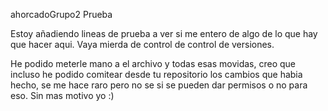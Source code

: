 ahorcadoGrupo2
Prueba

Estoy añadiendo lineas de prueba a ver si me entero de algo de lo que hay que hacer aqui.
Vaya mierda de control de control de versiones.

He podido meterle mano a el archivo y todas esas movidas, creo que incluso he podido comitear desde tu repositorio los 
cambios que habia hecho, se me hace raro pero no se si se pueden dar permisos o no para eso. 
Sin mas motivo yo :)
